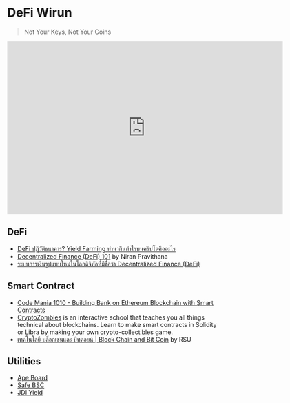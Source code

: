 # DeFi Wirun

> Not Your Keys, Not Your Coins

<iframe width="640" height="400" src="https://www.youtube.com/embed/eXUSPb_Xxqc" title="YouTube video player" frameborder="0" allow="accelerometer; autoplay; clipboard-write; encrypted-media; gyroscope; picture-in-picture" allowfullscreen></iframe>

## DeFi

- [DeFi ปฏิวัติธนาคาร? Yield Farming ทำนากินกำไรบนคริปโตคืออะไร](https://youtu.be/OJ-1jps-OZA)
- [Decentralized Finance (DeFi) 101](https://youtu.be/M8A-W7zWNzg) by Niran Pravithana
- [ระบบการเงินรูปแบบใหม่ในโลกดิจิทัลที่มีชื่อว่า Decentralized Finance (DeFi)](https://youtu.be/e8irIzcn5-A)

## Smart Contract

- [Code Mania 1010 - Building Bank on Ethereum Blockchain with Smart Contracts](https://youtu.be/qWEdGYhI5HI)
- [CryptoZombies](https://cryptozombies.io/) is an interactive school that teaches you all things technical about blockchains. Learn to make smart contracts in Solidity or Libra by making your own crypto-collectibles game.
- [เทคโนโลยี บล็อกเชนและ บิทคอยน์ | Block Chain and Bit Coin](https://lms.thaimooc.org/courses/course-v1:RSU+RSU005+2020/about) by RSU

## Utilities

- [Ape Board](https://apeboard.finance/)
- [Safe BSC](https://safebsc.finance/)
- [JDI Yield](https://www.jdiyield.com/)
